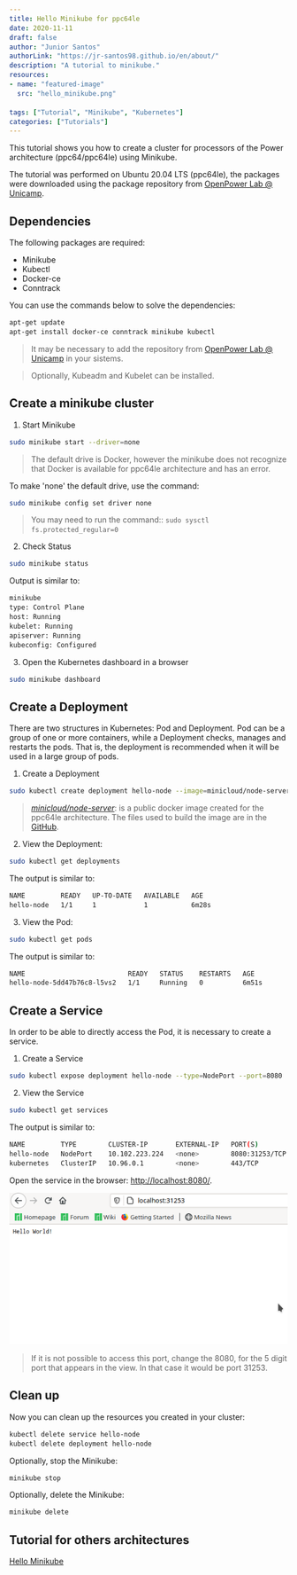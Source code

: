 ```yaml
---
title: Hello Minikube for ppc64le
date: 2020-11-11
draft: false
author: "Junior Santos"
authorLink: "https://jr-santos98.github.io/en/about/"
description: "A tutorial to minikube."
resources:
- name: "featured-image"
  src: "hello_minikube.png"

tags: ["Tutorial", "Minikube", "Kubernetes"]
categories: ["Tutorials"]
---
```


This tutorial shows you how to create a cluster for processors of the Power architecture (ppc64/ppc64le) using Minikube.

<!--more-->

The tutorial was performed on Ubuntu 20.04 LTS (ppc64le), the packages were downloaded using the package repository from [OpenPower Lab @ Unicamp](https://openpower.ic.unicamp.br/project/power-repository/).

## Dependencies

The following packages are required:
- Minikube
- Kubectl
- Docker-ce
- Conntrack

You can use the commands below to solve the dependencies:

```bash
apt-get update
apt-get install docker-ce conntrack minikube kubectl
```
> It may be necessary to add the repository from [OpenPower Lab @ Unicamp](https://openpower.ic.unicamp.br/project/power-repository/) in your sistems.

> Optionally, Kubeadm and Kubelet can be installed.

## Create a minikube cluster

1. Start Minikube

```bash
sudo minikube start --driver=none
```

> The default drive is Docker, however the minikube does not recognize that Docker is available for ppc64le architecture and has an error.

To make 'none' the default drive, use the command:

```bash
sudo minikube config set driver none
```

> You may need to run the command:: `sudo sysctl fs.protected_regular=0`

2. Check Status

```bash
sudo minikube status
```

Output is similar to:

```bash
minikube
type: Control Plane
host: Running
kubelet: Running
apiserver: Running
kubeconfig: Configured
```

3. Open the Kubernetes dashboard in a browser

```bash
sudo minikube dashboard
```

## Create a Deployment

There are two structures in Kubernetes: Pod and Deployment. Pod can be a group of one or more containers, while a Deployment checks, manages and restarts the pods. That is, the deployment is recommended when it will be used in a large group of pods.

1. Create a Deployment

```bash
sudo kubectl create deployment hello-node --image=minicloud/node-server
```

> *[minicloud/node-server](https://hub.docker.com/r/minicloud/node-server)*: is a public docker image created for the ppc64le architecture. The files used to build the image are in the [GitHub](https://github.com/Unicamp-OpenPower/nodeServer).

2. View the Deployment:

```bash
sudo kubectl get deployments
```

The output is similar to:

```bash
NAME         READY   UP-TO-DATE   AVAILABLE   AGE
hello-node   1/1     1            1           6m28s
```

3. View the Pod:

```bash
sudo kubectl get pods
```

The output is similar to:

```bash
NAME                          READY   STATUS    RESTARTS   AGE
hello-node-5dd47b76c8-l5vs2   1/1     Running   0          6m51s
```

## Create a Service

In order to be able to directly access the Pod, it is necessary to create a service.

1. Create a Service

```bash
sudo kubectl expose deployment hello-node --type=NodePort --port=8080
```

2. View the Service

```bash
sudo kubectl get services
```

The output is similar to:

```bash
NAME         TYPE        CLUSTER-IP       EXTERNAL-IP   PORT(S)          AGE
hello-node   NodePort    10.102.223.224   <none>        8080:31253/TCP   8s
kubernetes   ClusterIP   10.96.0.1        <none>        443/TCP          14m
```
Open the service in the browser: [http://localhost:8080/](http://localhost:8080/).

![Hello Minikube in browser](screenshot.png)

> If it is not possible to access this port, change the 8080, for the 5 digit port that appears in the view. In that case it would be port 31253.

## Clean up

Now you can clean up the resources you created in your cluster:

```bash
kubectl delete service hello-node
kubectl delete deployment hello-node
```

Optionally, stop the Minikube:

```bash
minikube stop
```

Optionally, delete the Minikube:

```bash
minikube delete
```

## Tutorial for others architectures

[Hello Minikube](https://kubernetes.io/docs/tutorials/hello-minikube/)
